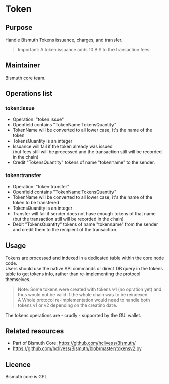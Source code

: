 # Token


## Purpose

Handle Bismuth Tokens issuance, charges, and transfer.

> Important: A token issuance adds 10 BIS to the transaction fees.

## Maintainer

Bismuth core team.

## Operations list

### token:issue

- Operation: "token:issue"
- Openfield contains "TokenName:TokensQuantity"
- TokenName will be converted to all lower case, it's the name of the token
- TokensQuantity is an integer
- Issuance will fail if the token already was issued  
  (but fees still will be processed and the transaction still will be recorded in the chain)
- Credit "TokensQuantity" tokens of name "tokenname" to the sender.

### token:transfer

- Operation: "token:transfer"
- Openfield contains "TokenName:TokensQuantity"
- TokenName will be converted to all lower case, it's the name of the token to be transfered
- TokensQuantity is an integer
- Transfer will fail if sender does not have enough tokens of that name  
  (but the transaction still will be recorded in the chain)
- Debit "TokensQuantity" tokens of name "tokenname" from the sender and credit them to the recipient of the transaction.

## Usage

Tokens are processed and indexed in a dedicated table within the core node code.  
Users should use the native API commands or direct DB query in the tokens table to get tokens info, rather than re-implementing the protocol themselves.

> Note: Some tokens were created with tokens v1 (no opration yet) and thus would not be valid if the whole chain was to be reindexed.  
A Whole protocol re-implementation would need to handle both tokens v1 or v2 depending on the creatino date.

The tokens operations are - crudly - supported by the GUI wallet.

## Related resources

- Part of Bismuth Core: https://github.com/hclivess/Bismuth/
- https://github.com/hclivess/Bismuth/blob/master/tokensv2.py

## Licence

Bismuth core is GPL
